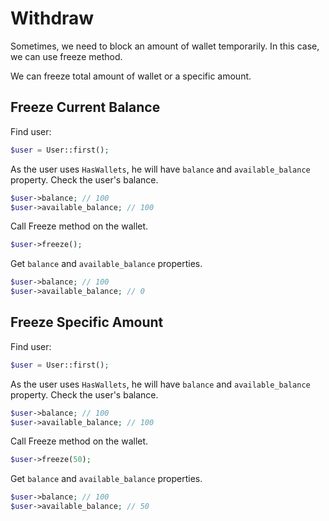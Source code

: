 # Withdraw

Sometimes, we need to block an amount of wallet temporarily. In this case, we can use freeze method.

We can freeze total amount of wallet or a specific amount.

## Freeze Current Balance

Find user:

```php
$user = User::first(); 
```

As the user uses `HasWallets`, he will have `balance` and `available_balance` property.
Check the user's balance.

```php
$user->balance; // 100
$user->available_balance; // 100
```

Call Freeze method on the wallet.

```php
$user->freeze();
```

Get `balance` and `available_balance` properties.

```php
$user->balance; // 100
$user->available_balance; // 0
```

## Freeze Specific Amount

Find user:

```php
$user = User::first(); 
```

As the user uses `HasWallets`, he will have `balance` and `available_balance` property.
Check the user's balance.

```php
$user->balance; // 100
$user->available_balance; // 100
```

Call Freeze method on the wallet.

```php
$user->freeze(50);
```

Get `balance` and `available_balance` properties.

```php
$user->balance; // 100
$user->available_balance; // 50
```